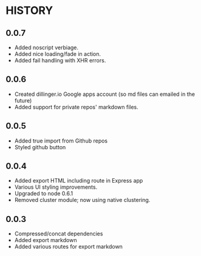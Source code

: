 HISTORY
=

0.0.7
-
- Added noscript verbiage.
- Added nice loading/fade in action.
- Added fail handling with XHR errors.

0.0.6
- 
  - Created dillinger.io Google apps account (so md files can emailed in the future)
  - Added support for private repos' markdown files.

0.0.5
-
 - Added true import from Github repos
 - Styled github button

0.0.4
-
 - Added export HTML including route in Express app
 - Various UI styling improvements.
 - Upgraded to node 0.6.1
 - Removed cluster module; now using native clustering.

0.0.3
-
 - Compressed/concat dependencies
 - Added export markdown
 - Added various routes for export markdown